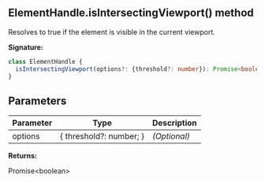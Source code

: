 ## ElementHandle.isIntersectingViewport() method

Resolves to true if the element is visible in the current viewport.

**Signature:**

```typescript
class ElementHandle {
  isIntersectingViewport(options?: {threshold?: number}): Promise<boolean>;
}
```

## Parameters

| Parameter | Type                    | Description       |
| --------- | ----------------------- | ----------------- |
| options   | { threshold?: number; } | <i>(Optional)</i> |

**Returns:**

Promise&lt;boolean&gt;
